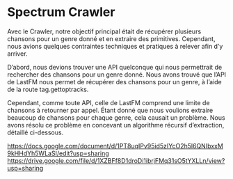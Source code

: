 # Spectrum Crawler

Avec le Crawler, notre objectif principal était de récupérer plusieurs chansons pour un genre donné et en extraire des primitives. Cependant, nous avions quelques contraintes techniques et pratiques à relever afin d’y arriver.

D’abord, nous devions trouver une API quelconque qui nous permettrait de rechercher des chansons pour un genre donné. Nous avons trouvé que l’API de LastFM nous permet de récupérer des chansons pour un genre, à l’aide de la route tag.gettoptracks.

Cependant, comme toute API, celle de LastFM comprend une limite de chansons à retourner par appel. Étant donné que nous voulions extraire beaucoup de chansons pour chaque genre, cela causait un problème. Nous avons résolu ce problème en concevant un algorithme récursif d’extraction, détaillé ci-dessous.

https://docs.google.com/document/d/1PT8uqIPv95id5zIYcO2h5l6QNIbxxM9kHHdYh5WLaSI/edit?usp=sharing
https://drive.google.com/file/d/1XZBFf8D1droDi1ibrjFMq31sO5tYXLLn/view?usp=sharing
